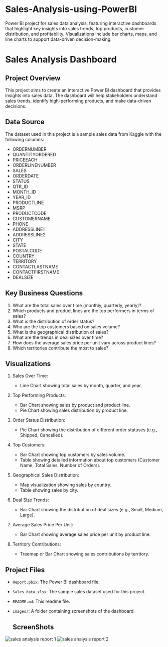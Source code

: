 # Sales-Analysis-using-PowerBI
Power BI project for sales data analysis, featuring interactive dashboards that highlight key insights into sales trends, top products, customer distribution, and profitability. Visualizations include bar charts, maps, and line charts to support data-driven decision-making.

# Sales Analysis Dashboard

## Project Overview

This project aims to create an interactive Power BI dashboard that provides insights into sales data. The dashboard will help stakeholders understand sales trends, identify high-performing products, and make data-driven decisions.

## Data Source

The dataset used in this project is a sample sales data from Kaggle with the following columns:
- ORDERNUMBER
- QUANTITYORDERED
- PRICEEACH
- ORDERLINENUMBER
- SALES
- ORDERDATE
- STATUS
- QTR_ID
- MONTH_ID
- YEAR_ID
- PRODUCTLINE
- MSRP
- PRODUCTCODE
- CUSTOMERNAME
- PHONE
- ADDRESSLINE1
- ADDRESSLINE2
- CITY
- STATE
- POSTALCODE
- COUNTRY
- TERRITORY
- CONTACTLASTNAME
- CONTACTFIRSTNAME
- DEALSIZE

## Key Business Questions

1. What are the total sales over time (monthly, quarterly, yearly)?
2. Which products and product lines are the top performers in terms of sales?
3. What is the distribution of order status?
4. Who are the top customers based on sales volume?
5. What is the geographical distribution of sales?
6. What are the trends in deal sizes over time?
7. How does the average sales price per unit vary across product lines?
8. Which territories contribute the most to sales?
## Visualizations

1. Sales Over Time:
   - Line Chart showing total sales by month, quarter, and year.

2. Top Performing Products:
   - Bar Chart showing sales by product and product line.
   - Pie Chart showing sales distribution by product line.

3. Order Status Distribution:
   - Pie Chart showing the distribution of different order statuses (e.g., Shipped, Cancelled).

4. Top Customers:
   - Bar Chart showing top customers by sales volume.
   - Table showing detailed information about top customers (Customer Name, Total Sales, Number of Orders).

5. Geographical Sales Distribution:
   - Map visualization showing sales by country.
   - Table showing sales by city.

6. Deal Size Trends:
   - Bar Chart showing the distribution of deal sizes (e.g., Small, Medium, Large).

7. Average Sales Price Per Unit:
   - Bar Chart showing average sales price per unit by product line.

8. Territory Contributions:
   - Treemap or Bar Chart showing sales contributions by territory.

## Project Files

- `Report.pbix`: The Power BI dashboard file.
- `Sales_data.xlsx`: The sample sales dataset used for this project.
- `README.md`: This readme file.
- `Images/`: A folder containing screenshots of the dashboard.


  ## ScreenShots

 ![sales analysis report 1](https://github.com/user-attachments/assets/f5241904-94df-4712-bc86-812e5deba401)
 ![sales analysis report 2](https://github.com/user-attachments/assets/7ea01cb0-d424-4fef-8d9b-cd821070b50b)


